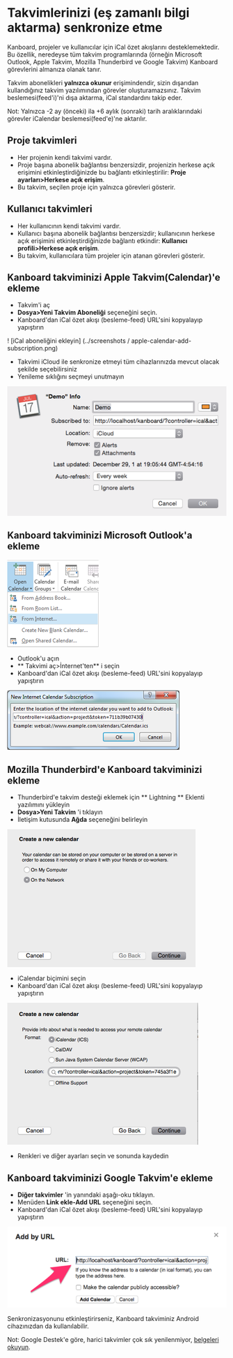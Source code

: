 Takvimlerinizi (eş zamanlı bilgi aktarma) senkronize etme
======================

Kanboard, projeler ve kullanıcılar için iCal özet akışlarını desteklemektedir.
Bu özellik, neredeyse tüm takvim programlarında (örneğin Microsoft Outlook, Apple Takvim, Mozilla Thunderbird ve Google Takvim) Kanboard görevlerini almanıza olanak tanır.

Takvim abonelikleri **yalnızca okunur** erişimindendir, sizin dışarıdan kullandığınız takvim yazılımından görevler oluşturamazsınız.
Takvim beslemesi(feed'i)'ni dışa aktarma, iCal standardını takip eder.

Not: Yalnızca -2 ay (önceki) ila +6 aylık (sonraki) tarih aralıklarındaki görevler iCalendar beslemesi(feed'e)'ne aktarılır.

Proje takvimleri
-----------------

- Her projenin kendi takvimi vardır.
- Proje başına abonelik bağlantısı benzersizdir, projenizin herkese açık erişimini etkinleştirdiğinizde bu bağlantı etkinleştirilir: **Proje ayarları>Herkese açık erişim**.
- Bu takvim, seçilen proje için yalnızca görevleri gösterir.

Kullanıcı takvimleri
--------------

- Her kullanıcının kendi takvimi vardır.
- Kullanıcı başına abonelik bağlantısı benzersizdir; kullanıcının herkese açık erişimini etkinleştirdiğinizde bağlantı etkindir: **Kullanıcı profili>Herkese açık erişim**.
- Bu takvim, kullanıcılara tüm projeler için atanan görevleri gösterir.

Kanboard takviminizi Apple Takvim(Calendar)'e ekleme
-----------------------------------------------

- Takvim'i aç
- **Dosya>Yeni Takvim Aboneliği** seçeneğini seçin.
- Kanboard'dan iCal özet akışı (besleme-feed) URL'sini kopyalayıp yapıştırın

! [iCal aboneliğini ekleyin] (../screenshots / apple-calendar-add-subscription.png)

- Takvimi iCloud ile senkronize etmeyi tüm cihazlarınızda mevcut olacak şekilde seçebilirsiniz
- Yenileme sıklığını seçmeyi unutmayın

![Edit iCal subscription](../screenshots/apple-calendar-edit-subscription.png)

Kanboard takviminizi Microsoft Outlook'a ekleme
--------------------------------------------------

![Outlook Add Internet Calendar](../screenshots/outlook-add-subscription.png)

- Outlook'u açın
- ** Takvimi aç>İnternet'ten** i seçin
- Kanboard'dan iCal özet akışı (besleme-feed) URL'sini kopyalayıp yapıştırın

![Outlook Edit Internet Calendar](../screenshots/outlook-edit-subscription.png)

Mozilla Thunderbird'e Kanboard takviminizi ekleme
----------------------------------------------------

- Thunderbird'e takvim desteği eklemek için ** Lightning ** Eklenti yazılımını yükleyin
- **Dosya>Yeni Takvim** 'i tıklayın
- İletişim kutusunda **Ağda** seçeneğini belirleyin

![Thunderbird Step 1](../screenshots/thunderbird-new-calendar-step1.png)

- iCalendar biçimini seçin
- Kanboard'dan iCal özet akışı (besleme-feed) URL'sini kopyalayıp yapıştırın

![Thunderbird Step 2](../screenshots/thunderbird-new-calendar-step2.png)

- Renkleri ve diğer ayarları seçin ve sonunda kaydedin

Kanboard takviminizi Google Takvim'e ekleme
------------------------------------------------

- **Diğer takvimler** 'in yanındaki aşağı-oku tıklayın.
- Menüden **Link ekle-Add URL** seçeneğini seçin.
- Kanboard'dan iCal özet akışı (besleme-feed) URL'sini kopyalayıp yapıştırın

![Google Calendar](../screenshots/google-calendar-add-subscription.png)

Senkronizasyonunu etkinleştirirseniz, Kanboard takviminiz Android cihazınızdan da kullanılabilir.

Not: Google Destek'e göre, harici takvimler çok sık yenilenmiyor, [belgeleri okuyun](https://support.google.com/calendar/answer/37100?hl=en&ref_topic=1672445).
